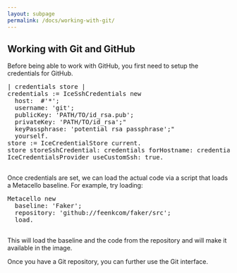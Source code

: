 ```yaml
---
layout: subpage
permalink: /docs/working-with-git/
---
```


<section id="getstarted">
  <div class="container pt-5 pb-5 jumbotron-small">
    <div class="row">
      <div class="col-md-12">
        <h1>Working with Git and GitHub</h1>
        <p>Before being able to work with GitHub, you first need to setup the credentials for GitHub.</p>
        <pre>
| credentials store |
credentials := IceSshCredentials new
  host:  #'*';
  username: 'git';
  publicKey: 'PATH/TO/id_rsa.pub';
  privateKey: 'PATH/TO/id_rsa';"
  keyPassphrase: 'potential rsa passphrase';"
  yourself.
store := IceCredentialStore current.
store storeSshCredential: credentials forHostname: credentials host.
IceCredentialsProvider useCustomSsh: true.
        </pre>
        <p>Once credentials are set, we can load the actual code via a script that loads a Metacello baseline. For example, try loading:</p>
        <pre>
Metacello new
  baseline: 'Faker';
  repository: 'github://feenkcom/faker/src';
  load.
        </pre>
        <p>This will load the baseline and the code from the repository and will make it available in the image.</p>
        <p>Once you have a Git repository, you can further use the Git interface.</p>
      </div>
    </div>
  </div>
</section>
